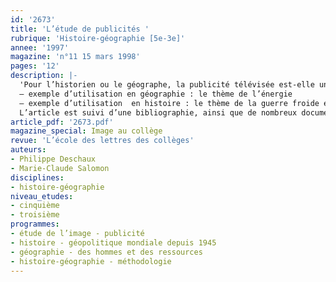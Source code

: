 ```yaml
---
id: '2673'
title: 'L’étude de publicités '
rubrique: 'Histoire-géographie [5e-3e]'
annee: '1997'
magazine: 'n°11 15 mars 1998'
pages: '12'
description: |-
  'Pour l’historien ou le géographe, la publicité télévisée est-elle un document comme les autres ? Implique-t-elle une analyse et un usage particulier dans ses cours ? Comment montrer aux élèves que l’image n’est jamais qu’une représentation, et non la reproduction du réel ? Comment attirer leur attention sur les problèmes de manipulation des images et des sons ? Il incombe à l’enseignant de répondre à ces questions avant toute mise en œuvre avec sa classe. Au-delà du produit vanté dans le spot publicitaire, la forme, l’écriture, la destination du message doivent être analysées. Ainsi, l’utilisation de la publicité nécessite une recherche, une appropriation et une gestion du temps plus élaborées que pour tout autre document plus couramment utilisé en histoire-géographie. Aussi, avant d’aborder la question de l’utilisation pédagogique d’un spot, il faut bien connaître le document et, dans un deuxième temps, décortiquer plan par plan la bande image et la bande son.
  – exemple d’utilisation en géographie : le thème de l’énergie
  – exemple d’utilisation  en histoire : le thème de la guerre froide en classe de troisième
  L’article est suivi d’une bibliographie, ainsi que de nombreux documents.'
article_pdf: '2673.pdf'
magazine_special: Image au collège
revue: 'L’école des lettres des collèges'
auteurs:
- Philippe Deschaux
- Marie-Claude Salomon
disciplines:
- histoire-géographie
niveau_etudes:
- cinquième
- troisième
programmes:
- étude de l’image - publicité
- histoire - géopolitique mondiale depuis 1945
- géographie - des hommes et des ressources
- histoire-géographie - méthodologie
---
```

